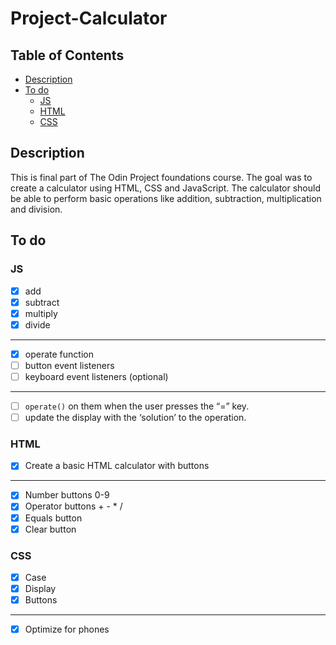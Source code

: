 # Project-Calculator

## Table of Contents
* [Description](#description)
* [To do](#to-do)
    * [JS](#js)
    * [HTML](#html)
    * [CSS](#css)

## Description
This is final part of The Odin Project foundations course. The goal was to create a calculator using HTML, CSS and JavaScript. The calculator should be able to perform basic operations like addition, subtraction, multiplication and division.

## To do
### JS
- [x] add
- [x] subtract
- [x] multiply
- [x] divide
---
- [x] operate function
- [ ] button event listeners
- [ ] keyboard event listeners (optional)
---
- [ ] `operate()` on them when the user presses the “=” key.
- [ ] update the display with the ‘solution’ to the operation.

### HTML
- [x] Create a basic HTML calculator with buttons
---
- [x] Number buttons 0-9
- [x] Operator buttons + - * /
- [x] Equals button
- [x] Clear button

### CSS
- [x] Case
- [x] Display
- [x] Buttons
---
- [x] Optimize for phones